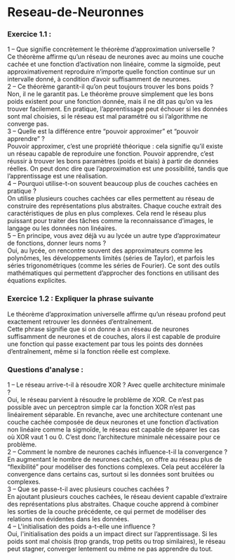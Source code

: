 # Reseau-de-Neuronnes

### Exercice 1.1 : 
1 – Que signifie concrètement le théorème d’approximation universelle ?  
Ce théorème affirme qu’un réseau de neurones avec au moins une couche cachée et une fonction d’activation non linéaire, comme la sigmoïde, peut approximativement reproduire n’importe quelle fonction continue sur un intervalle donné, à condition d’avoir suffisamment de neurones.  
2 – Ce théorème garantit-il qu’on peut toujours trouver les bons poids ?  
Non, il ne le garantit pas. Le théorème prouve simplement que les bons poids existent pour une fonction donnée, mais il ne dit pas qu’on va les trouver facilement. En pratique, l’apprentissage peut échouer si les données sont mal choisies, si le réseau est mal paramétré ou si l’algorithme ne converge pas.  
3 – Quelle est la différence entre “pouvoir approximer” et “pouvoir apprendre” ?  
Pouvoir approximer, c’est une propriété théorique : cela signifie qu’il existe un réseau capable de reproduire une fonction. Pouvoir apprendre, c’est réussir à trouver les bons paramètres (poids et biais) à partir de données réelles. On peut donc dire que l’approximation est une possibilité, tandis que l’apprentissage est une réalisation.  
4 – Pourquoi utilise-t-on souvent beaucoup plus de couches cachées en pratique ?  
On utilise plusieurs couches cachées car elles permettent au réseau de construire des représentations plus abstraites. Chaque couche extrait des caractéristiques de plus en plus complexes. Cela rend le réseau plus puissant pour traiter des tâches comme la reconnaissance d’images, le langage ou les données non linéaires.  
5 – En principe, vous avez déjà vu au lycée un autre type d’approximateur de fonctions, donner leurs noms ?  
Oui, au lycée, on rencontre souvent des approximateurs comme les polynômes, les développements limités (séries de Taylor), et parfois les séries trigonométriques (comme les séries de Fourier). Ce sont des outils mathématiques qui permettent d’approcher des fonctions en utilisant des équations explicites.  

### Exercice 1.2 : Expliquer la phrase suivante
Le théorème d’approximation universelle affirme qu’un réseau profond peut exactement retrouver les données d’entraînement.  
Cette phrase signifie que si on donne à un réseau de neurones suffisamment de neurones et de couches, alors il est capable de produire une fonction qui passe exactement par tous les points des données d’entraînement, même si la fonction réelle est complexe.  

### Questions d'analyse : 
1 – Le réseau arrive-t-il à résoudre XOR ? Avec quelle architecture minimale ?  
Oui, le réseau parvient à résoudre le problème de XOR. Ce n’est pas possible avec un perceptron simple car la fonction XOR n’est pas linéairement séparable. En revanche, avec une architecture contenant une couche cachée composée de deux neurones et une fonction d’activation non linéaire comme la sigmoïde, le réseau est capable de séparer les cas où XOR vaut 1 ou 0. C’est donc l’architecture minimale nécessaire pour ce problème.  
2 – Comment le nombre de neurones cachés influence-t-il la convergence ?  
En augmentant le nombre de neurones cachés, on offre au réseau plus de “flexibilité” pour modéliser des fonctions complexes. Cela peut accélérer la convergence dans certains cas, surtout si les données sont bruitées ou complexes.  
3 – Que se passe-t-il avec plusieurs couches cachées ?  
En ajoutant plusieurs couches cachées, le réseau devient capable d’extraire des représentations plus abstraites. Chaque couche apprend à combiner les sorties de la couche précédente, ce qui permet de modéliser des relations non évidentes dans les données.  
4 – L'initialisation des poids a-t-elle une influence ?  
Oui,  l'initialisation des poids a un impact direct sur l’apprentissage. Si les poids sont mal choisis (trop grands, trop petits ou trop similaires), le réseau peut stagner, converger lentement ou même ne pas apprendre du tout.  
